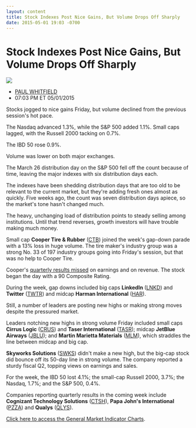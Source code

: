 ```yaml
---
layout: content
title: Stock Indexes Post Nice Gains, But Volume Drops Off Sharply
date: 2015-05-01 19:03 -0700
---
```



Stock Indexes Post Nice Gains, But Volume Drops Off Sharply
============================================================


![](https://www.investors.com/wp-content/uploads/ibd-migrated-images/MPv_150504_635660904646762789.png)

* [PAUL WHITFIELD](https://www.investors.com/author/whitfieldp/ "Posts by PAUL WHITFIELD")
* 07:03 PM ET 05/01/2015





Stocks jogged to nice gains Friday, but volume declined from the previous session's hot pace.


The Nasdaq advanced 1.3%, while the S&P 500 added 1.1%. Small caps lagged, with the Russell 2000 tacking on 0.7%.


The IBD 50 rose 0.9%.


Volume was lower on both major exchanges.


The March 26 distribution day on the S&P 500 fell off the count because of time, leaving the major indexes with six distribution days each.


The indexes have been shedding distribution days that are too old to be relevant to the current market, but they're adding fresh ones almost as quickly. Five weeks ago, the count was seven distribution days apiece, so the market's tone hasn't changed much.


The heavy, unchanging load of distribution points to steady selling among institutions. Until that trend reverses, growth investors will have trouble making much money.


Small cap **Cooper Tire & Rubber** ([CTB](https://research.investors.com/quote.aspx?symbol=CTB)) joined the week's gap-down parade with a 13% loss in huge volume. The tire maker's industry group was a strong No. 33 of 197 industry groups going into Friday's session, but that was no help to Cooper Tire.


Cooper's [quarterly results missed](http://news.investors.com/050115-750590-cooper-tire-rubber-hurt-by-china-sale.htm) on earnings and on revenue. The stock began the day with a 90 Composite Rating.


During the week, gap downs included big caps **LinkedIn** ([LNKD](https://research.investors.com/quote.aspx?symbol=LNKD)) and **Twitter** ([TWTR](https://research.investors.com/quote.aspx?symbol=TWTR)) and midcap **Harman International** ([HAR](https://research.investors.com/quote.aspx?symbol=HAR)).


Still, a number of leaders are posting new highs or making strong moves despite the pressured market.


Leaders notching new highs in strong volume Friday included small caps **Cirrus Logic** ([CRUS](https://research.investors.com/quote.aspx?symbol=CRUS)) and **Taser International** ([TASR](https://research.investors.com/quote.aspx?symbol=TASR)); midcap **JetBlue Airways** ([JBLU](https://research.investors.com/quote.aspx?symbol=JBLU)); and **Martin Marietta Materials** ([MLM](https://research.investors.com/quote.aspx?symbol=MLM)), which straddles the line between midcap and big cap.


**Skyworks Solutions** ([SWKS](https://research.investors.com/quote.aspx?symbol=SWKS)) didn't make a new high, but the big-cap stock did bounce off its 50-day line in strong volume. The company reported a sturdy fiscal Q2, topping views on earnings and sales.


For the week, the IBD 50 lost 4.1%; the small-cap Russell 2000, 3.7%; the Nasdaq, 1.7%; and the S&P 500, 0.4%.


Companies reporting quarterly results in the coming week include **Cognizant Technology Solutions** ([CTSH](https://research.investors.com/quote.aspx?symbol=CTSH)), **Papa John's International** ([PZZA](https://research.investors.com/quote.aspx?symbol=PZZA)) and **Qualys** ([QLYS](https://research.investors.com/quote.aspx?symbol=QLYS)).


[Click here to access the General Market Indicator Charts](https://www.investors.com/pdf/GMI_050415.pdf).




